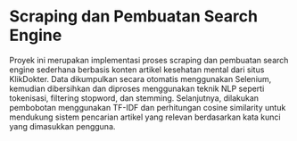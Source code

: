 # Scraping dan Pembuatan Search Engine

Proyek ini merupakan implementasi proses scraping dan pembuatan search engine sederhana berbasis konten artikel kesehatan mental dari situs KlikDokter. Data dikumpulkan secara otomatis menggunakan Selenium, kemudian dibersihkan dan diproses menggunakan teknik NLP seperti tokenisasi, filtering stopword, dan stemming. Selanjutnya, dilakukan pembobotan menggunakan TF-IDF dan perhitungan cosine similarity untuk mendukung sistem pencarian artikel yang relevan berdasarkan kata kunci yang dimasukkan pengguna.

